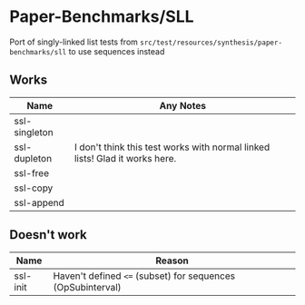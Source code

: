 # Paper-Benchmarks/SLL
Port of singly-linked list tests from
`src/test/resources/synthesis/paper-benchmarks/sll` to use sequences instead

## Works
| Name         | Any Notes                                              |
|--------------|--------------------------------------------------------|
|ssl-singleton |                                                        |
|ssl-dupleton  | I don't think this test works with normal linked lists! Glad it works here.|
|ssl-free      |                                                        |
|ssl-copy      |                                                        |
|ssl-append    |                                                        |

## Doesn't work
| Name         | Reason                                      |
|--------------|---------------------------------------------|
| ssl-init     | Haven't defined `<=` (subset) for sequences (OpSubinterval) |